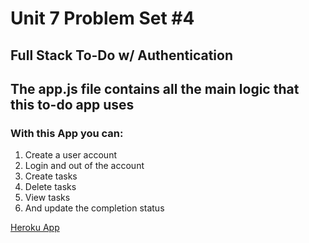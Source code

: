# Unit 7 Problem Set #4
## Full Stack To-Do w/ Authentication

## The app.js file contains all the main logic that this to-do app uses
### With this App you can:
  1. Create a user account
  2. Login and out of the account
  3. Create tasks
  4. Delete tasks
  5. View tasks
  6. And update the completion status

[Heroku App](https://secure-savannah-81963.herokuapp.com/)
